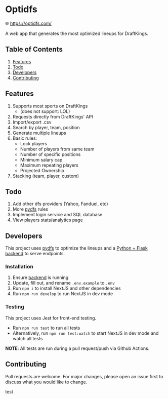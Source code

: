# Optidfs

:globe_with_meridians: https://optidfs.com/

A web app that generates the most optimized lineups for DraftKings.

## Table of Contents

1. [Features](#features)
2. [Todo](#todo)
3. [Developers](#developers)
4. [Contributing](#contributing)

## Features

1. Supports most sports on DraftKings
    - (does not support: LOL)
2. Requests directly from DraftKings' API
3. Import/export .csv
4. Search by player, team, position
5. Generate multiple lineups
6. Basic rules:
    - Lock players
    - Number of players from same team
    - Number of specific positions
    - Minimum salary cap
    - Maximum repeating players
    - Projected Ownership
7. Stacking (team, player, custom)

## Todo

1. Add other dfs providers (Yahoo, Fanduel, etc)
2. More [pydfs](https://github.com/DimaKudosh/pydfs-lineup-optimizer) rules
3. Implement login service and SQL database
4. View players stats/analytics page

## Developers

This project uses [pydfs](https://github.com/DimaKudosh/pydfs-lineup-optimizer) to optimize the lineups and a [Python + Flask backend](https://github.com/markjoeljimenez/draftkings-optimizer.backend) to serve endpoints.

### Installation

1. Ensure [backend](https://github.com/markjoeljimenez/draftkings-optimizer.backend) is running
2. Update, fill out, and rename `.env.example` to `.env`
3. Run `npm i` to install NextJS and other dependencies
4. Run `npm run develop` to run NextJS in dev mode

### Testing

This project uses Jest for front-end testing.

-   Run `npm run test` to run all tests
-   Alternatively, run `npm run test:watch` to start NextJS in dev mode and watch all tests

**NOTE**: All tests are run during a pull request/push via Github Actions.

## Contributing

Pull requests are welcome. For major changes, please open an issue first to discuss what you would like to change.

test
